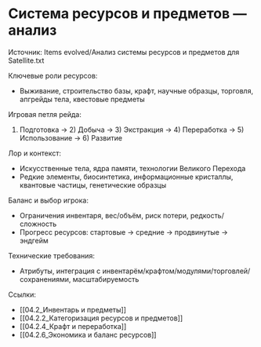 # Система ресурсов и предметов — анализ

Источник: Items evolved/Анализ системы ресурсов и предметов для Satellite.txt

Ключевые роли ресурсов:
- Выживание, строительство базы, крафт, научные образцы, торговля, апгрейды тела, квестовые предметы

Игровая петля рейда:
1) Подготовка → 2) Добыча → 3) Экстракция → 4) Переработка → 5) Использование → 6) Развитие

Лор и контекст:
- Искусственные тела, ядра памяти, технологии Великого Перехода
- Редкие элементы, биосинтетика, информационные кристаллы, квантовые частицы, генетические образцы

Баланс и выбор игрока:
- Ограничения инвентаря, вес/объём, риск потери, редкость/сложность
- Прогресс ресурсов: стартовые → средние → продвинутые → эндгейм

Технические требования:
- Атрибуты, интеграция с инвентарём/крафтом/модулями/торговлей/сохранениями, масштабируемость

Ссылки:
- [[04.2_Инвентарь и предметы]]
- [[04.2.2_Категоризация ресурсов и предметов]]
- [[04.2.4_Крафт и переработка]]
- [[04.2.6_Экономика и баланс ресурсов]]
